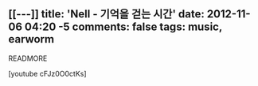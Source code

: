 [[---]]
title: 'Nell - 기억을 걷는 시간'
date: 2012-11-06 04:20 -5
comments: false
tags: music, earworm
---
READMORE

[youtube cFJz0O0ctKs]
